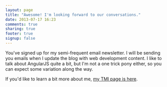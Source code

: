 ```yaml
---
layout: page
title: "Awesome! I'm looking forward to our conversations."
date: 2013-07-17 16:23
comments: true
sharing: true
footer: true
signup: false
---
```


You've signed up for my semi-frequent email newsletter. I will be sending you emails when I update the blog with web development content. I like to talk about AngularJS quite a bit, but I'm not a one trick pony either, so you can expect some variation along the way.

If you'd like to learn a bit more about me, [my TMI page is here](/about).


